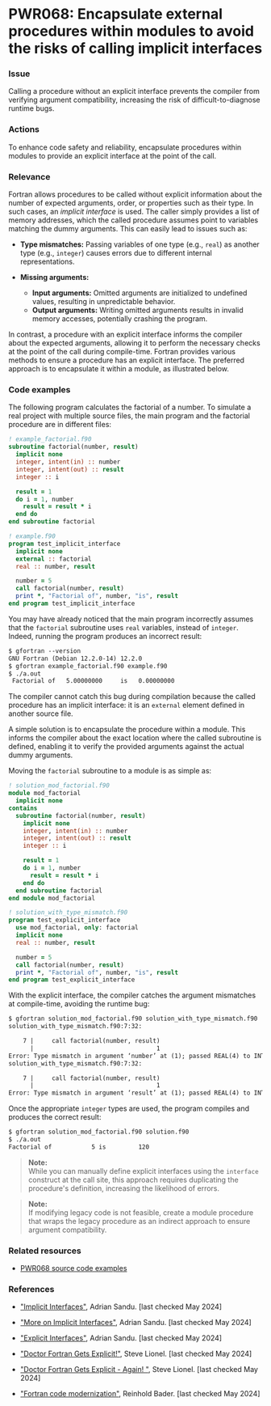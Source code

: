 # PWR068: Encapsulate external procedures within modules to avoid the risks of calling implicit interfaces

### Issue

Calling a procedure without an explicit interface prevents the compiler from
verifying argument compatibility, increasing the risk of difficult-to-diagnose
runtime bugs.

### Actions

To enhance code safety and reliability, encapsulate procedures within modules
to provide an explicit interface at the point of the call.

### Relevance

Fortran allows procedures to be called without explicit information about the
number of expected arguments, order, or properties such as their type. In such
cases, an _implicit interface_ is used. The caller simply provides a list of
memory addresses, which the called procedure assumes point to variables
matching the dummy arguments. This can easily lead to issues such as:

- **Type mismatches:** Passing variables of one type (e.g., `real`) as another
type (e.g., `integer`) causes errors due to different internal representations.

- **Missing arguments:**
  - **Input arguments:** Omitted arguments are initialized to undefined
    values, resulting in unpredictable behavior.
  - **Output arguments:** Writing omitted arguments results in invalid memory
    accesses, potentially crashing the program.

In contrast, a procedure with an explicit interface informs the compiler about
the expected arguments, allowing it to perform the necessary checks at the
point of the call during compile-time. Fortran provides various methods to
ensure a procedure has an explicit interface. The preferred approach is to
encapsulate it within a module, as illustrated below.

### Code examples

The following program calculates the factorial of a number. To simulate a real
project with multiple source files, the main program and the factorial
procedure are in different files:

```f90
! example_factorial.f90
subroutine factorial(number, result)
  implicit none
  integer, intent(in) :: number
  integer, intent(out) :: result
  integer :: i

  result = 1
  do i = 1, number
    result = result * i
  end do
end subroutine factorial
```

```f90
! example.f90
program test_implicit_interface
  implicit none
  external :: factorial
  real :: number, result

  number = 5
  call factorial(number, result)
  print *, "Factorial of", number, "is", result
end program test_implicit_interface
```

You may have already noticed that the main program incorrectly assumes that the
`factorial` subroutine uses `real` variables, instead of `integer`. Indeed,
running the program produces an incorrect result:

```txt
$ gfortran --version
GNU Fortran (Debian 12.2.0-14) 12.2.0
$ gfortran example_factorial.f90 example.f90
$ ./a.out
 Factorial of   5.00000000     is   0.00000000
```

The compiler cannot catch this bug during compilation because the called
procedure has an implicit interface: it is an `external` element defined in
another source file.

A simple solution is to encapsulate the procedure within a module. This informs
the compiler about the exact location where the called subroutine is defined,
enabling it to verify the provided arguments against the actual dummy
arguments.

Moving the `factorial` subroutine to a module is as simple as:

```f90
! solution_mod_factorial.f90
module mod_factorial
  implicit none
contains
  subroutine factorial(number, result)
    implicit none
    integer, intent(in) :: number
    integer, intent(out) :: result
    integer :: i

    result = 1
    do i = 1, number
      result = result * i
    end do
  end subroutine factorial
end module mod_factorial
```

```f90
! solution_with_type_mismatch.f90
program test_explicit_interface
  use mod_factorial, only: factorial
  implicit none
  real :: number, result

  number = 5
  call factorial(number, result)
  print *, "Factorial of", number, "is", result
end program test_explicit_interface
```

With the explicit interface, the compiler catches the argument mismatches at
compile-time, avoiding the runtime bug:

```txt
$ gfortran solution_mod_factorial.f90 solution_with_type_mismatch.f90
solution_with_type_mismatch.f90:7:32:

    7 |     call factorial(number, result)
      |                                  1
Error: Type mismatch in argument ‘number’ at (1); passed REAL(4) to INTEGER(4)
solution_with_type_mismatch.f90:7:32:

    7 |     call factorial(number, result)
      |                                  1
Error: Type mismatch in argument ‘result’ at (1); passed REAL(4) to INTEGER(4)
```

Once the appropriate `integer` types are used, the program compiles and
produces the correct result:

```txt
$ gfortran solution_mod_factorial.f90 solution.f90
$ ./a.out
Factorial of           5 is         120
```

>**Note:**  
>While you can manually define explicit interfaces using the `interface`
>construct at the call site, this approach requires duplicating the procedure's
>definition, increasing the likelihood of errors.

>**Note:**  
>If modifying legacy code is not feasible, create a module procedure that wraps
>the legacy procedure as an indirect approach to ensure argument compatibility.

### Related resources

- [PWR068 source code examples](../PWR068/)

### References

- ["Implicit Interfaces"](https://people.cs.vt.edu/~asandu/Courses/MTU/CS2911/fortran_notes/node44.html),
Adrian Sandu. [last checked May 2024]

- ["More on Implicit Interfaces"](https://people.cs.vt.edu/~asandu/Courses/MTU/CS2911/fortran_notes/node181.html),
Adrian Sandu. [last checked May 2024]

- ["Explicit Interfaces"](https://people.cs.vt.edu/~asandu/Courses/MTU/CS2911/fortran_notes/node182.html),
Adrian Sandu. [last checked May 2024]

- ["Doctor Fortran Gets Explicit!"](https://web.archive.org/web/20130803094211/http://software.intel.com/en-us/forums/topic/275071),
Steve Lionel. [last checked May 2024]

- ["Doctor Fortran Gets Explicit - Again!
"](https://web.archive.org/web/20130113070703/http://software.intel.com/en-us/blogs/2012/01/05/doctor-fortran-gets-explicit-again),
Steve Lionel. [last checked May 2024]

- ["Fortran code
modernization"](https://www.ugent.be/hpc/en/training/2018/modern_fortran_materials/modernfortran2018.pdf),
Reinhold Bader. [last checked May 2024]
